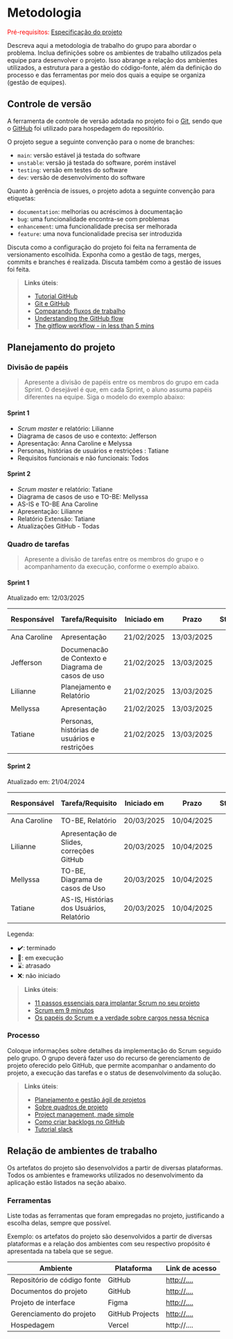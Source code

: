 
# Metodologia

<span style="color:red">Pré-requisitos: <a href="02-Especificacao.md"> Especificação do projeto</a></span>

Descreva aqui a metodologia de trabalho do grupo para abordar o problema. Inclua definições sobre os ambientes de trabalho utilizados pela equipe para desenvolver o projeto. Isso abrange a relação dos ambientes utilizados, a estrutura para a gestão do código-fonte, além da definição do processo e das ferramentas por meio dos quais a equipe se organiza (gestão de equipes).

## Controle de versão

A ferramenta de controle de versão adotada no projeto foi o [Git](https://git-scm.com/), sendo que o [GitHub](https://github.com) foi utilizado para hospedagem do repositório.

O projeto segue a seguinte convenção para o nome de branches:

- `main`: versão estável já testada do software
- `unstable`: versão já testada do software, porém instável
- `testing`: versão em testes do software
- `dev`: versão de desenvolvimento do software

Quanto à gerência de issues, o projeto adota a seguinte convenção para etiquetas:

- `documentation`: melhorias ou acréscimos à documentação
- `bug`: uma funcionalidade encontra-se com problemas
- `enhancement`: uma funcionalidade precisa ser melhorada
- `feature`: uma nova funcionalidade precisa ser introduzida

Discuta como a configuração do projeto foi feita na ferramenta de versionamento escolhida. Exponha como a gestão de tags, merges, commits e branches é realizada. Discuta também como a gestão de issues foi feita.

> **Links úteis**:
> - [Tutorial GitHub](https://guides.github.com/activities/hello-world/)
> - [Git e GitHub](https://www.youtube.com/playlist?list=PLHz_AreHm4dm7ZULPAmadvNhH6vk9oNZA)
> - [Comparando fluxos de trabalho](https://www.atlassian.com/br/git/tutorials/comparing-workflows)
> - [Understanding the GitHub flow](https://guides.github.com/introduction/flow/)
> - [The gitflow workflow - in less than 5 mins](https://www.youtube.com/watch?v=1SXpE08hvGs)

## Planejamento do projeto

###  Divisão de papéis

> Apresente a divisão de papéis entre os membros do grupo em cada Sprint. O desejável é que, em cada Sprint, o aluno assuma papéis diferentes na equipe. Siga o modelo do exemplo abaixo:

#### Sprint 1
- _Scrum master_ e relatório: Lilianne
- Diagrama de casos de uso e contexto: Jefferson
- Apresentação: Anna Caroline e Melyssa
- Personas, histórias de usuários e restrições : Tatiane
- Requisitos funcionais e não funcionais: Todos

#### Sprint 2
- _Scrum master_ e relatório: Tatiane
- Diagrama de casos de uso e TO-BE: Mellyssa
- AS-IS e TO-BE Ana Caroline
- Apresentação: Lilianne
- Relatório Extensão: Tatiane
- Atualizações GitHub - Todas



###  Quadro de tarefas

> Apresente a divisão de tarefas entre os membros do grupo e o acompanhamento da execução, conforme o exemplo abaixo.

#### Sprint 1

Atualizado em: 12/03/2025

| Responsável   | Tarefa/Requisito | Iniciado em    | Prazo      | Status | Terminado em    |
| :----         |    :----         |      :----:    | :----:     | :----: | :----:          |
| Ana Caroline  | Apresentação | 21/02/2025     |  13/03/2025 | ✔️    |  13/03/2025     |
| Jefferson     | Documenacão de Contexto e Diagrama de casos de uso | 21/02/2025 |  13/03/2025 | ✔️ | 12/03/2025	   | 
| Lilianne      | Planejamento e Relatório   | 21/02/2025     | 13/03/2025 | ✔️    |13/03/2025                |
| Mellyssa      | Apresentação  |    21/02/2025        | 13/03/2025 | ✔️    |    13/03/2025   |
| Tatiane       | Personas, histórias de usuários e restrições |    21/02/2025       | 13/03/2025 | ✔️    |    13/03/2025    |

#### Sprint 2

Atualizado em: 21/04/2024

| Responsável   | Tarefa/Requisito | Iniciado em    | Prazo      | Status | Terminado em    |
| :----         |    :----         |      :----:    | :----:     | :----: | :----:          |
| Ana Caroline       | TO-BE, Relatório   | 20/03/2025     | 10/04/2025 | ✔️    | 10/04/2025      |
| Lilianne           | Apresentação de Slides, correções GitHub   | 20/03/2025     | 10/04/2025  | ✔️     |  10/04/2025               |
| Mellyssa         | TO-BE, Diagrama de casos de Uso  | 20/03/2025     | 10/04/2025 | ✔️     |  10/04/2025               |
| Tatiane       | AS-IS, Histórias dos Usuários,  Relatório  |  20/03/2025     | 10/04/2025 | ✔️     |  10/04/2025     |


Legenda:
- ✔️: terminado
- 📝: em execução
- ⌛: atrasado
- ❌: não iniciado


> **Links úteis**:
> - [11 passos essenciais para implantar Scrum no seu projeto](https://mindmaster.com.br/scrum-11-passos/)
> - [Scrum em 9 minutos](https://www.youtube.com/watch?v=XfvQWnRgxG0)
> - [Os papéis do Scrum e a verdade sobre cargos nessa técnica](https://www.atlassian.com/br/agile/scrum/roles)

### Processo

Coloque informações sobre detalhes da implementação do Scrum seguido pelo grupo. O grupo deverá fazer uso do recurso de gerenciamento de projeto oferecido pelo GitHub, que permite acompanhar o andamento do projeto, a execução das tarefas e o status de desenvolvimento da solução.
 
> **Links úteis**:
> - [Planejamento e gestão ágil de projetos](https://pucminas.instructure.com/courses/87878/pages/unidade-2-tema-2-utilizacao-de-ferramentas-para-controle-de-versoes-de-software)
> - [Sobre quadros de projeto](https://docs.github.com/pt/issues/organizing-your-work-with-project-boards/managing-project-boards/about-project-boards)
> - [Project management, made simple](https://github.com/features/project-management/)
> - [Como criar backlogs no GitHub](https://www.youtube.com/watch?v=RXEy6CFu9Hk)
> - [Tutorial slack](https://slack.com/intl/en-br/)

## Relação de ambientes de trabalho

Os artefatos do projeto são desenvolvidos a partir de diversas plataformas. Todos os ambientes e frameworks utilizados no desenvolvimento da aplicação estão listados na seção abaixo.

### Ferramentas

Liste todas as ferramentas que foram empregadas no projeto, justificando a escolha delas, sempre que possível.

Exemplo: os artefatos do projeto são desenvolvidos a partir de diversas plataformas e a relação dos ambientes com seu respectivo propósito é apresentada na tabela que se segue.

| Ambiente                            | Plataforma                         | Link de acesso                         |
|-------------------------------------|------------------------------------|----------------------------------------|
| Repositório de código fonte         | GitHub                             |[ http://....](https://github.com/ICEI-PUC-Minas-PCO-ADS-TI/2025-1-p2-tiapn-Transol/tree/main/src)                            |
| Documentos do projeto               | GitHub                             | [http://....](https://github.com/ICEI-PUC-Minas-PCO-ADS-TI/2025-1-p2-tiapn-Transol/tree/main/docs)                            |
| Projeto de interface                | Figma                              | [http://....](https://www.figma.com/)                            |
| Gerenciamento do projeto            | GitHub Projects                    |[ http://....  ](https://github.com/orgs/ICEI-PUC-Minas-PCO-ADS-TI/projects/33)                          |
| Hospedagem                          | Vercel                             | http://....                            |
